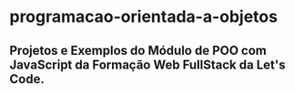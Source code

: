 # programacao-orientada-a-objetos
## Projetos e Exemplos do Módulo de POO com JavaScript da Formação Web FullStack da Let's Code.
